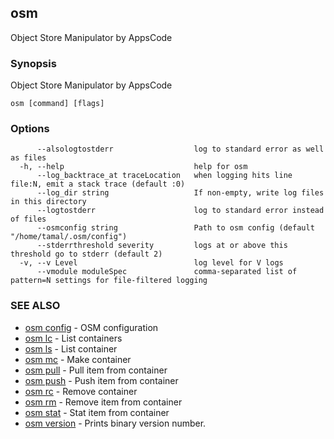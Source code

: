 ## osm

Object Store Manipulator by AppsCode

### Synopsis


Object Store Manipulator by AppsCode

```
osm [command] [flags]
```

### Options

```
      --alsologtostderr                  log to standard error as well as files
  -h, --help                             help for osm
      --log_backtrace_at traceLocation   when logging hits line file:N, emit a stack trace (default :0)
      --log_dir string                   If non-empty, write log files in this directory
      --logtostderr                      log to standard error instead of files
      --osmconfig string                 Path to osm config (default "/home/tamal/.osm/config")
      --stderrthreshold severity         logs at or above this threshold go to stderr (default 2)
  -v, --v Level                          log level for V logs
      --vmodule moduleSpec               comma-separated list of pattern=N settings for file-filtered logging
```

### SEE ALSO
* [osm config](osm_config.md)	 - OSM configuration
* [osm lc](osm_lc.md)	 - List containers
* [osm ls](osm_ls.md)	 - List container
* [osm mc](osm_mc.md)	 - Make container
* [osm pull](osm_pull.md)	 - Pull item from container
* [osm push](osm_push.md)	 - Push item from container
* [osm rc](osm_rc.md)	 - Remove container
* [osm rm](osm_rm.md)	 - Remove item from container
* [osm stat](osm_stat.md)	 - Stat item from container
* [osm version](osm_version.md)	 - Prints binary version number.

